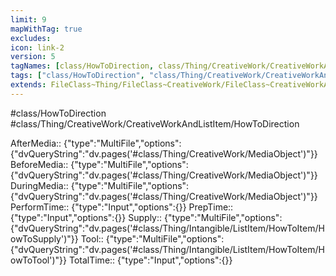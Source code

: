 ```yaml
---
limit: 9
mapWithTag: true
excludes:
icon: link-2
version: 5
tagNames: [class/HowToDirection, class/Thing/CreativeWork/CreativeWorkAndListItem/HowToDirection, schema-org/HowToDirection]
tags: ["class/HowToDirection", "class/Thing/CreativeWork/CreativeWorkAndListItem/HowToDirection"]
extends: FileClass~Thing/FileClass~CreativeWork/FileClass~CreativeWorkAndListItem
---
```


#class/HowToDirection
#class/Thing/CreativeWork/CreativeWorkAndListItem/HowToDirection

AfterMedia:: {"type":"MultiFile","options":{"dvQueryString":"dv.pages('#class/Thing/CreativeWork/MediaObject')"}}
BeforeMedia:: {"type":"MultiFile","options":{"dvQueryString":"dv.pages('#class/Thing/CreativeWork/MediaObject')"}}
DuringMedia:: {"type":"MultiFile","options":{"dvQueryString":"dv.pages('#class/Thing/CreativeWork/MediaObject')"}}
PerformTime:: {"type":"Input","options":{}}
PrepTime:: {"type":"Input","options":{}}
Supply:: {"type":"MultiFile","options":{"dvQueryString":"dv.pages('#class/Thing/Intangible/ListItem/HowToItem/HowToSupply')"}}
Tool:: {"type":"MultiFile","options":{"dvQueryString":"dv.pages('#class/Thing/Intangible/ListItem/HowToItem/HowToTool')"}}
TotalTime:: {"type":"Input","options":{}}
